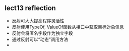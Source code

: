 ## lect13 reflection



* 反射可大大提高程序灵活性
* 反射使用TypeOf, ValueOf函数从接口中获取目标对象信息
* 反射会将匿名字段作为独立字段
* 通过反射可以“动态”调用方法
* ​